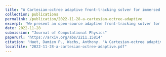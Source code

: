 ```yaml
---
title: "A Cartesian-octree adaptive front-tracking solver for immersed biological capsules in large complex domains"
collection: publications
permalink: /publication/2022-11-28-a-cartesian-octree-adaptive
excerpt: 'We present an open-source adaptive front-tracking solver for biological capsules in viscous flows. The membrane elastic and bending forces are solved on a Lagrangian triangulation using a linear Finite Element Method and a paraboloid fitting method. The fluid flow is solved on an octree adaptive grid using the open-source platform Basilisk. The Lagrangian and Eulerian grids communicate using an Immersed Boundary Method by means of Peskin-like regularized Dirac delta functions. We demonstrate the accuracy of our solver with extensive validations: in Stokes conditions against the Boundary Integral Method, and in the presence of inertia against similar (but not adaptive) front-tracking solvers. Excellent qualitative and quantitative agreements are shown. We then demonstrate the robustness of the present solver in a challenging case of extreme membrane deformation, and illustrate its capability to simulate inertial capsule-laden flows in complex STL-defined geometries, opening the door for bioengineering applications featuring large three-dimensional channel structures. The source code and all the test cases presented in this paper are freely available.'
date: 2022-11-28
submission: "Journal of Computational Physics"
paperurl: 'https://arxiv.org/abs/2211.15814'
citation: 'Huet, Damien P., Wachs, Anthony. "A Cartesian-octree adaptive front-tracking solver for immersed biological capsules in large complex domains." <i>arXiv preprint 2211.15814</i>, 2022.'
localfile: "2022-11-28-a-cartesian-octree-adaptive.pdf"
---
```

